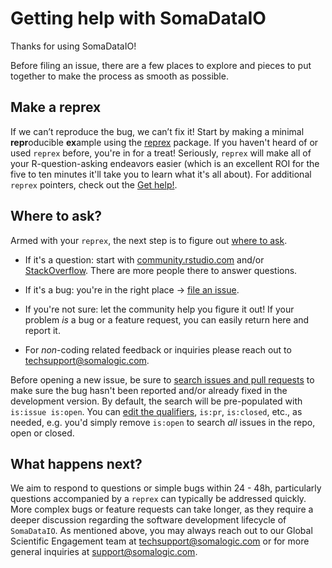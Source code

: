 # Getting help with SomaDataIO

Thanks for using SomaDataIO!

Before filing an issue, there are a few places to explore
and pieces to put together to make the process as smooth as possible.

## Make a reprex

If we can’t reproduce the bug, we can’t fix it!
Start by making a minimal **repr**oducible **ex**ample using the  [reprex](https://reprex.tidyverse.org/) package. 
If you haven't heard of or used `reprex` before, you're in for a treat! 
Seriously, `reprex` will make all of your R-question-asking endeavors easier
(which is an excellent ROI for the five to ten minutes it'll take you to learn what it's all about). 
For additional `reprex` pointers, check out the [Get help!](https://www.tidyverse.org/help/).

## Where to ask?

Armed with your `reprex`, the next step is to figure out [where to ask](https://www.tidyverse.org/help/#where-to-ask). 

* If it's a question: start with [community.rstudio.com](https://community.rstudio.com/)
  and/or [StackOverflow](https://stackoverflow.com). There are more people there to answer questions.  

* If it's a bug: you're in the right place -> [file an issue](https://github.com/SomaLogic/SomaDataIO/issues/new).
  
* If you're not sure: let the community help you figure it out! 
  If your problem _is_ a bug or a feature request, you can easily return here and report it. 

* For *non*-coding related feedback or inquiries please reach out to <techsupport@somalogic.com>.

Before opening a new issue, be sure to [search issues and pull requests](https://github.com/SomaLogic/SomaDataIO/issues/)
to make sure the bug hasn't been reported and/or already fixed in the development version. 
By default, the search will be pre-populated with `is:issue is:open`. 
You can [edit the qualifiers](https://help.github.com/articles/searching-issues-and-pull-requests/),
`is:pr`, `is:closed`, etc., as needed, e.g. you'd simply remove `is:open` to
search _all_ issues in the repo, open or closed.

## What happens next?

We aim to respond to questions or simple bugs within 24 - 48h, particularly
questions accompanied by a `reprex` can typically be addressed quickly.
More complex bugs or feature requests can take longer, as they require a
deeper discussion regarding the software development lifecycle of `SomaDataIO`.
As mentioned above, you may always reach out to our Global Scientific Engagement
team at <techsupport@somalogic.com> or for more general inquiries at <support@somalogic.com>.

